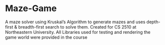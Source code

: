 # Maze-Game
A maze solver using Kruskal’s Algorithm to generate mazes and uses depth-first & breadth-first search to solve them. Created for CS 2510 at Northeastern University. All Libraries used for testing and rendering the game world were provided in the course
